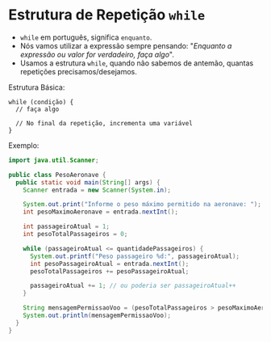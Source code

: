 # Estrutura de Repetição `while`

- `while` em português, significa `enquanto`.
- Nós vamos utilizar a expressão sempre pensando: "_Enquanto a expressão ou valor for verdadeiro, faça algo_".
- Usamos a estrutura `while`, quando não sabemos de antemão, quantas repetições precisamos/desejamos.

Estrutura Básica:

```
while (condição) {
  // faça algo
  
  // No final da repetição, incrementa uma variável
}
```

Exemplo:

```java
import java.util.Scanner;

public class PesoAeronave {
  public static void main(String[] args) {
    Scanner entrada = new Scanner(System.in);

    System.out.print("Informe o peso máximo permitido na aeronave: ");
    int pesoMaximoAeronave = entrada.nextInt();

    int passageiroAtual = 1;
    int pesoTotalPassageiros = 0;

    while (passageiroAtual <= quantidadePassageiros) {
      System.out.printf("Peso passageiro %d:", passageiroAtual);
      int pesoPassageiroAtual = entrada.nextInt();
      pesoTotalPassageiros += pesoPassageiroAtual;

      passageiroAtual += 1; // ou poderia ser passageiroAtual++
    }

    String mensagemPermissaoVoo = (pesoTotalPassageiros > pesoMaximoAeronave) ? "Não pode voar" : "Bom voo";
    System.out.println(mensagemPermissaoVoo);
  }
}
```